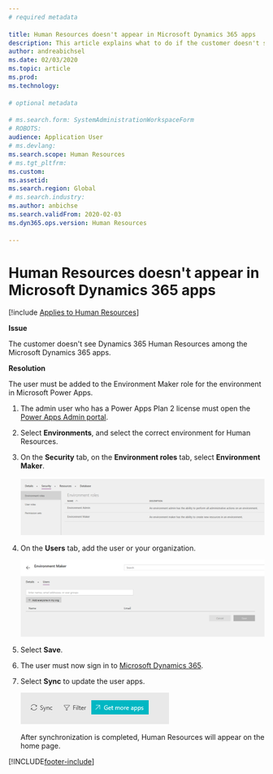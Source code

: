 ```yaml
---
# required metadata

title: Human Resources doesn't appear in Microsoft Dynamics 365 apps
description: This article explains what to do if the customer doesn't see the Microsoft Dynamics 365 Human Resources app among the Microsoft Dynamics 365 apps.
author: andreabichsel
ms.date: 02/03/2020
ms.topic: article
ms.prod: 
ms.technology: 

# optional metadata

# ms.search.form: SystemAdministrationWorkspaceForm
# ROBOTS: 
audience: Application User
# ms.devlang: 
ms.search.scope: Human Resources
# ms.tgt_pltfrm: 
ms.custom: 
ms.assetid: 
ms.search.region: Global
# ms.search.industry: 
ms.author: anbichse
ms.search.validFrom: 2020-02-03
ms.dyn365.ops.version: Human Resources

---
```


# Human Resources doesn't appear in Microsoft Dynamics 365 apps

[!include [Applies to Human Resources](../includes/applies-to-hr.md)]

**Issue**

The customer doesn't see Dynamics 365 Human Resources among the Microsoft Dynamics 365 apps.

**Resolution**

The user must be added to the Environment Maker role for the environment in Microsoft Power Apps.

1. The admin user who has a Power Apps Plan 2 license must open the [Power Apps Admin portal](https://preview.admin.powerapps.com/).

2. Select **Environments**, and select the correct environment for Human Resources.

3. On the **Security** tab, on the **Environment roles** tab, select **Environment Maker**.

    ![Environment roles tab.](media/environment-roles.png)

4. On the **Users** tab, add the user or your organization.

    ![Users tab.](media/environment-maker.png)

5. Select **Save**.

6. The user must now sign in to [Microsoft Dynamics 365](https://home.dynamics.com/).

7. Select **Sync** to update the user apps.

    ![Sync button.](media/get-more.png)

    After synchronization is completed, Human Resources will appear on the home page.


[!INCLUDE[footer-include](../includes/footer-banner.md)]